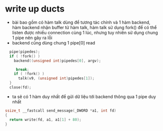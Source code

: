 # write up ducts 
- bài bao gồm có hàm talk dùng để tương tác chính và 1 hàm backend, hàm backend nhận buffer từ hàm talk, hàm talk sử dụng fork() để có thể listen được nhiều connection cùng 1 lúc, nhưng tuy nhiên sử dụng chung 1 pipe nên gây ra lỗi
- backend cũng dùng chung 1 pipe[0] read
```c
  pipe(pipedes);
  if ( !fork() )
    backend((unsigned int)pipedes[0], argv);
```

```c
     break;
    if ( !fork() )
      talk(v9, (unsigned int)pipedes[1]);
  }
  close(fd);
```
- ta sẽ có 1 hàm duy nhất để gửi dữ liệu tới backend thông qua 1 pipe duy nhất
```c
ssize_t __fastcall send_message(_DWORD *a1, int fd)
{
  return write(fd, a1, a1[1] + 80);
}
```

